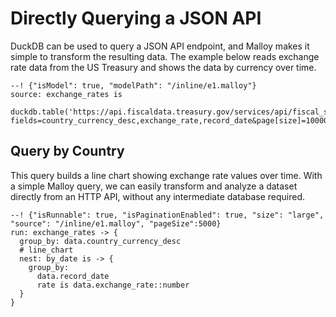 # Directly Querying a JSON API

DuckDB can be used to query a JSON API endpoint, and Malloy makes it simple to transform the resulting data. The example below reads exchange rate data from the US Treasury and shows the data by currency over time.

```malloy
--! {"isModel": true, "modelPath": "/inline/e1.malloy"}
source: exchange_rates is 
  duckdb.table('https://api.fiscaldata.treasury.gov/services/api/fiscal_service/v1/accounting/od/rates_of_exchange?fields=country_currency_desc,exchange_rate,record_date&page[size]=10000&filter=country_currency_desc.json')
```

## Query by Country
This query builds a line chart showing exchange rate values over time. With a simple Malloy query, we can easily transform and analyze a dataset directly from an HTTP API, without any intermediate database required.

```malloy
--! {"isRunnable": true, "isPaginationEnabled": true, "size": "large", "source": "/inline/e1.malloy", "pageSize":5000}
run: exchange_rates -> {
  group_by: data.country_currency_desc
  # line_chart
  nest: by_date is -> {
    group_by: 
      data.record_date
      rate is data.exchange_rate::number
  }
}
```